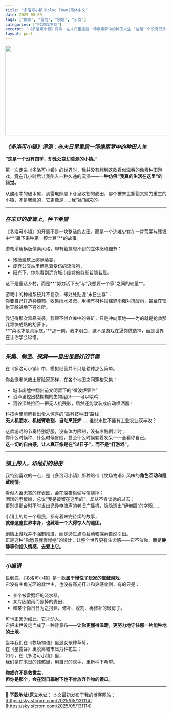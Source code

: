 ```yaml
---
title: "多洛可小镇|Doloc Town|简体中文"
date: 2025-05-09
tags: ["像素", "冒险", "剧情", "少女"]
categories: ["PC游戏下载"]
excerpt: "《多洛可小镇》评测：在末日里重启一场像素梦中的种田人生 “这是一个没有四季，却处处变幻莫测的小镇。” 第一次走进《多洛可小镇》的世界时，我并没有想到这款看似温吞的像素种田游戏，竟在几小时后让我陷入一种久违的沉浸——一种仿佛“我真的生活在这里”的错觉。 从酸雨中的破木屋，到雷电肆虐下仓皇收割的麦田，那&hellip;"
layout: post
---
```


<img class="aligncenter size-full wp-image-131115" src="https://sky.sfcrom.com/wp-content/uploads/2025/05/2025050902093762.webp" alt="" width="600" height="280" />
<h3 class="" data-start="77" data-end="114"><em data-start="81" data-end="114"><strong data-start="82" data-end="113">《多洛可小镇》评测：在末日里重启一场像素梦中的种田人生</strong></em></h3>
<p class="" data-start="116" data-end="142"><strong data-start="116" data-end="142">“这是一个没有四季，却处处变幻莫测的小镇。”</strong></p>
<p class="" data-start="144" data-end="222">第一次走进《多洛可小镇》的世界时，我并没有想到这款看似温吞的像素种田游戏，竟在几小时后让我陷入一种久违的沉浸——<strong data-start="200" data-end="222">一种仿佛“我真的生活在这里”的错觉。</strong></p>
<p class="" data-start="224" data-end="283">从酸雨中的破木屋，到雷电肆虐下仓皇收割的麦田，那个被末世撕裂又勉力重生的小镇，不是我建的，它更像是……我“捡”回来的。</p>


<hr class="" data-start="285" data-end="288" />

<h3 class="" data-start="290" data-end="312"><em data-start="294" data-end="312"><strong data-start="295" data-end="311">在末日的废墟上，种下希望</strong></em></h3>
<p class="" data-start="314" data-end="370">《多洛可小镇》的开局不是一块整洁的农田，而是一个逃难少女在一片荒芜与残垣中**“蹲下来种第一颗土豆”**的故事。</p>
<p class="" data-start="372" data-end="398">游戏采用横版像素风格，却有着意想不到的立体感和细节：</p>

<ul>
 	<li data-start="402" data-end="412">残破建筑上爬满藤蔓，</li>
 	<li data-start="415" data-end="431">废弃公交站里栖息着受伤的流浪狗，</li>
 	<li data-start="434" data-end="456">阳光下，你能看到远方城市废墟的剪影若隐若现。</li>
</ul>
<p class="" data-start="458" data-end="494">这不是童话乡村，而是**“努力活下去”与“我想要一个家”之间的较量**。</p>
<p class="" data-start="496" data-end="572">游戏中的种植系统并不复杂，却处处贴近“末日生存”：<br data-start="521" data-end="524" />你要自己打造种植箱、收集雨水灌溉、用稀有材料搭建遮雨棚对抗酸雨，甚至在辐射天躲进地下避难所。</p>
<p class="" data-start="574" data-end="670">我记得那次雷暴突袭，我顾不得仓库中的铁矿，只是冲向菜地——为的就是抢救那几颗快成熟的胡萝卜。<br data-start="620" data-end="623" />**“菜地才是真家底。”**那一刻，我才明白，这不是游戏在逼你做选择，而是世界在让你学会珍惜。</p>


<hr class="" data-start="672" data-end="675" />

<h3 class="" data-start="677" data-end="705"><em data-start="681" data-end="705"><strong data-start="682" data-end="704">采集、制造、探索——自由是最好的节奏</strong></em></h3>
<p class="" data-start="707" data-end="734">在《多洛可小镇》中，模拟经营并不只是耕种那么简单。</p>
<p class="" data-start="736" data-end="761">你会像老派废土冒险家那样，在各个地图之间穿梭采集：</p>

<ul>
 	<li data-start="765" data-end="785">城市废墟中翻出前文明留下的“微波炉零件”</li>
 	<li data-start="788" data-end="807">沼泽里挖出黏糊糊的生物组织——可以喂鸡</li>
 	<li data-start="810" data-end="837">河谷深处捡回一把无人机残骸，居然还能改装成自动喷洒器！</li>
</ul>
<p class="" data-start="839" data-end="903">科技树里能解锁出令人惊喜的“高科技种田”路线：<br data-start="862" data-end="865" /><strong data-start="865" data-end="886">无人机洒水、机械臂收割、自动烹饪炉</strong>……谁说末世不能有工业农业双丰收？</p>
<p class="" data-start="905" data-end="1004">这款游戏的节奏特别舒服，没有体力限制，没有冷酷倒计时；<br data-start="932" data-end="935" />你什么时候种、什么时候冒险，甚至什么时候躺着发呆——全看你自己。<br data-start="967" data-end="970" /><strong data-start="970" data-end="1004">这一切的自由感，让人真正像是在“过日子”，而不是“打游戏”。</strong></p>


<hr class="" data-start="1006" data-end="1009" />

<h3 class="" data-start="1011" data-end="1032"><em data-start="1015" data-end="1032"><strong data-start="1016" data-end="1031">镇上的人，和他们的秘密</strong></em></h3>
<p class="" data-start="1034" data-end="1078">我特别喜欢的一点，是《多洛可小镇》那种略带《牧场物语》风味的<strong data-start="1064" data-end="1077">角色互动和隐藏剧情</strong>。</p>
<p class="" data-start="1080" data-end="1174">看似人畜无害的修表匠，会在深夜偷偷写信烧掉；<br data-start="1102" data-end="1105" />酒馆的老板娘，总说“我是被留在这里的”，却从不肯谈她的过去；<br data-start="1135" data-end="1138" />更别提那台时不时发出诡异电流声的老旧广播机，隐隐透出“伊甸园”的字眼……</p>
<p class="" data-start="1176" data-end="1226">小镇上的每一个居民，都有着未完待续的故事，<br data-start="1197" data-end="1200" /><strong data-start="1200" data-end="1226">就像这座世界本身，也藏着一个大得惊人的谜团。</strong></p>
<p class="" data-start="1228" data-end="1313">剧情上游戏并不强制推进，而是通过点滴互动和探索自然引出。<br data-start="1256" data-end="1259" />正是这种“你愿意就慢慢挖”的设计，让整个世界更有生命感——它不催你，而是<strong data-start="1295" data-end="1313">静静等你投入情感，去爱上它。</strong></p>


<hr class="" data-start="1315" data-end="1318" />

<h3 class="" data-start="1320" data-end="1333"><em data-start="1324" data-end="1333"><strong data-start="1325" data-end="1332">小编语</strong></em></h3>
<p class="" data-start="1335" data-end="1399">说到底，《多洛可小镇》是一款<strong data-start="1349" data-end="1365">属于慢性子玩家的宝藏游戏</strong>。<br data-start="1366" data-end="1369" />它没有主角光环的救世主，也没有高光打斗和爽感收割，有的只是：</p>

<ul>
 	<li data-start="1403" data-end="1414">某个被雷劈坏的浇水器，</li>
 	<li data-start="1417" data-end="1429">某片因酸雨而黑掉的麦田，</li>
 	<li data-start="1432" data-end="1457">和某个你日日为之搭建、修补、收割、再修补的破房子。</li>
</ul>
<p class="" data-start="1459" data-end="1519">可也正因为如此，它才动人。<br data-start="1472" data-end="1475" />它把末世设定当成了一种背景布——<strong data-start="1491" data-end="1518">让你更懂得温暖，更努力地守住那一片能种地的土地</strong>。</p>
<p class="" data-start="1521" data-end="1604">当年我们在《牧场物语》里追女孩种草莓，<br data-start="1540" data-end="1543" />在《星露谷》里脱离城市压力种花生；<br data-start="1560" data-end="1563" />如今，在《多洛可小镇》里，<br data-start="1576" data-end="1579" />我们是在末日的残骸里，用自己的双手，重新种下希望。</p>
<p class="" data-start="1606" data-end="1646"><strong data-start="1606" data-end="1646">你或许不是救世主，<br data-start="1617" data-end="1620" />但你是那个，会在烈日辐射下也不肯放弃作物的傻瓜。</strong></p>

---
📖 **下载地址/原文地址：** 本文最初发布于我的博客网站：[https://sky.sfcrom.com/2025/05/131114](https://sky.sfcrom.com/2025/05/131114)
